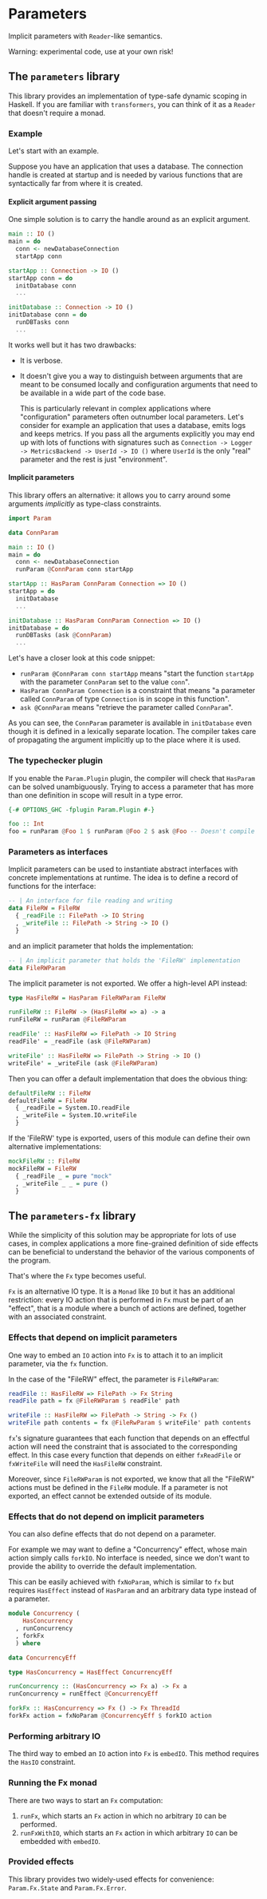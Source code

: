 # Parameters

Implicit parameters with `Reader`-like semantics.

Warning: experimental code, use at your own risk!

## The `parameters` library

This library provides an implementation of type-safe dynamic scoping in Haskell.
If you are familiar with `transformers`, you can think of it as a `Reader` that doesn't require a monad.

### Example

Let's start with an example.

Suppose you have an application that uses a database.
The connection handle is created at startup and is needed by various functions that are syntactically far from where it is created.

#### Explicit argument passing

One simple solution is to carry the handle around as an explicit argument.

```Haskell
main :: IO ()
main = do
  conn <- newDatabaseConnection
  startApp conn

startApp :: Connection -> IO ()
startApp conn = do
  initDatabase conn
  ...

initDatabase :: Connection -> IO ()
initDatabase conn = do
  runDBTasks conn
  ...
```

It works well but it has two drawbacks:
- It is verbose.
- It doesn't give you a way to distinguish between arguments that are meant to be consumed locally and configuration arguments that need to be available in a wide part of the code base.
  
  This is particularly relevant in complex applications where "configuration" parameters often outnumber local parameters. Let's consider for example an application that uses a database, emits logs and keeps metrics. If you pass all the arguments explicitly you may end up with lots of functions with signatures such as `Connection -> Logger -> MetricsBackend -> UserId -> IO ()` where `UserId` is the only "real" parameter and the rest is just "environment".

#### Implicit parameters

This library offers an alternative: it allows you to carry around some arguments *implicitly* as type-class constraints.

```Haskell
import Param

data ConnParam

main :: IO ()
main = do
  conn <- newDatabaseConnection
  runParam @ConnParam conn startApp

startApp :: HasParam ConnParam Connection => IO ()
startApp = do
  initDatabase
  ...

initDatabase :: HasParam ConnParam Connection => IO ()
initDatabase = do
  runDBTasks (ask @ConnParam)
  ...
```

Let's have a closer look at this code snippet:

- `runParam @ConnParam conn startApp` means "start the function `startApp` with the parameter `ConnParam` set to the value `conn`".
- `HasParam ConnParam Connection` is a constraint that means "a parameter called `ConnParam` of type `Connection` is in scope in this function".
- `ask @ConnParam` means "retrieve the parameter called `ConnParam`".

As you can see, the `ConnParam` parameter is available in `initDatabase` even though it is defined in a lexically separate location.
The compiler takes care of propagating the argument implicitly up to the place where it is used.

### The typechecker plugin

If you enable the `Param.Plugin` plugin, the compiler will check that `HasParam` can be solved unambiguously.
Trying to access a parameter that has more than one definition in scope will result in a type error.

```Haskell
{-# OPTIONS_GHC -fplugin Param.Plugin #-}

foo :: Int
foo = runParam @Foo 1 $ runParam @Foo 2 $ ask @Foo -- Doesn't compile
```

### Parameters as interfaces

Implicit parameters can be used to instantiate abstract interfaces with concrete implementations at runtime.
The idea is to define a record of functions for the interface:

```Haskell
-- | An interface for file reading and writing
data FileRW = FileRW
  { _readFile :: FilePath -> IO String
  , _writeFile :: FilePath -> String -> IO ()
  }
```

and an implicit parameter that holds the implementation:

```Haskell
-- | An implicit parameter that holds the 'FileRW' implementation
data FileRWParam
```

The implicit parameter is not exported. We offer a high-level API instead:

```Haskell
type HasFileRW = HasParam FileRWParam FileRW

runFileRW :: FileRW -> (HasFileRW => a) -> a
runFileRW = runParam @FileRWParam

readFile' :: HasFileRW => FilePath -> IO String
readFile' = _readFile (ask @FileRWParam)

writeFile' :: HasFileRW => FilePath -> String -> IO ()
writeFile' = _writeFile (ask @FileRWParam)
```

Then you can offer a default implementation that does the obvious thing:

```Haskell
defaultFileRW :: FileRW
defaultFileRW = FileRW
  { _readFile = System.IO.readFile
  , _writeFile = System.IO.writeFile
  }
```

If the 'FileRW' type is exported, users of this module can define their own alternative implementations:

```Haskell
mockFileRW :: FileRW
mockFileRW = FileRW
  { _readFile _ = pure "mock"
  , _writeFile _ _ = pure ()
  }
```

## The `parameters-fx` library

While the simplicity of this solution may be appropriate for lots of use cases,
in complex applications a more fine-grained definition of side effects can be beneficial to understand the behavior of the various components of the program.

That's where the `Fx` type becomes useful.

`Fx` is an alternative IO type.
It is a `Monad` like `IO` but it has an additional restriction:
every IO action that is performed in `Fx` must be part of an "effect",
that is a module where a bunch of actions are defined, together with an associated constraint.

### Effects that depend on implicit parameters

One way to embed an `IO` action into `Fx` is to attach it to an implicit parameter, via the `fx` function.

In the case of the "FileRW" effect, the parameter is `FileRWParam`:

```Haskell
readFile :: HasFileRW => FilePath -> Fx String
readFile path = fx @FileRWParam $ readFile' path

writeFile :: HasFileRW => FilePath -> String -> Fx ()
writeFile path contents = fx @FileRwParam $ writeFile' path contents
```

`fx`'s signature guarantees that each function that depends on an effectful action will need the constraint
that is associated to the corresponding effect.
In this case every function that depends on either `fxReadFile` or `fxWriteFile` will need the `HasFileRW` constraint.

Moreover, since `FileRWParam` is not exported, we know that all the "FileRW" actions must be defined in the `FileRW` module.
If a parameter is not exported, an effect cannot be extended outside of its module.

### Effects that do not depend on implicit parameters

You can also define effects that do not depend on a parameter.

For example we may want to define a "Concurrency" effect, whose main action simply calls `forkIO`.
No interface is needed, since we don't want to provide the ability to override the default implementation.

This can be easily achieved with `fxNoParam`, which is similar to `fx` but requires `HasEffect` instead of `HasParam`
and an arbitrary data type instead of a parameter.

```Haskell
module Concurrency (
    HasConcurrency
  , runConcurrency
  , forkFx
  ) where

data ConcurrencyEff

type HasConcurrency = HasEffect ConcurrencyEff

runConcurrency :: (HasConcurrency => Fx a) -> Fx a
runConcurrency = runEffect @ConcurrencyEff

forkFx :: HasConcurrency => Fx () -> Fx ThreadId
forkFx action = fxNoParam @ConcurrencyEff $ forkIO action
```

### Performing arbitrary IO

The third way to embed an `IO` action into `Fx` is `embedIO`.
This method requires the `HasIO` constraint.

### Running the Fx monad

There are two ways to start an `Fx` computation:

1. `runFx`, which starts an `Fx` action in which no arbitrary `IO` can be performed.
2. `runFxWithIO`, which starts an `Fx` action in which arbitrary `IO` can be embedded with `embedIO`.

### Provided effects

This library provides two widely-used effects for convenience: `Param.Fx.State` and `Param.Fx.Error`.
